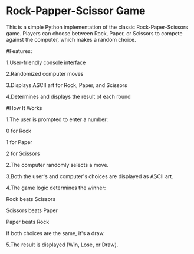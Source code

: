 # Rock-Papper-Scissor Game

This is a simple Python implementation of the classic Rock-Paper-Scissors game. Players can choose between Rock, Paper, or Scissors to compete against the computer, which makes a random choice.

#Features:

1.User-friendly console interface

2.Randomized computer moves

3.Displays ASCII art for Rock, Paper, and Scissors

4.Determines and displays the result of each round

#How It Works

1.The user is prompted to enter a number:

   0 for Rock

   1 for Paper

   2 for Scissors

2.The computer randomly selects a move.

3.Both the user's and computer's choices are displayed as ASCII art.

4.The game logic determines the winner:

  Rock beats Scissors

  Scissors beats Paper

  Paper beats Rock

  If both choices are the same, it's a draw.

5.The result is displayed (Win, Lose, or Draw).
